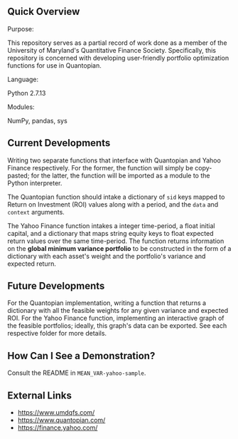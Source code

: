 ## Quick Overview
Purpose:

This repository serves as a partial record of work done as a member of the University of Maryland's Quantitative Finance Society. Specifically, this repository is concerned with developing user-friendly portfolio optimization functions for use in Quantopian.

Language:

Python 2.7.13

Modules:

NumPy, pandas, sys

## Current Developments
Writing two separate functions that interface with Quantopian and Yahoo Finance respectively. For the former, the function will simply be copy-pasted; for the latter, the function will be imported as a module to the Python interpreter.

The Quantopian function should intake a dictionary of `sid` keys mapped to Return on Investment (ROI) values along with a period, and the `data` and `context` arguments.

The Yahoo Finance function intakes a integer time-period, a float initial capital, and a dictionary that maps string equity keys to float expected return values over the same time-period. The function returns information on the **global minimum variance portfolio** to be constructed in the form of a dictionary with each asset's weight and the portfolio's variance and expected return.

## Future Developments
For the Quantopian implementation, writing a function that returns a dictionary with all the feasible weights for any given variance and expected ROI. For the Yahoo Finance function, implementing an interactive graph of the feasible portfolios; ideally, this graph's data can be exported. See each respective folder for more details.

## How Can I See a Demonstration?
Consult the README in `MEAN_VAR-yahoo-sample`.

## External Links
  * https://www.umdqfs.com/
  * https://www.quantopian.com/
  * https://finance.yahoo.com/
